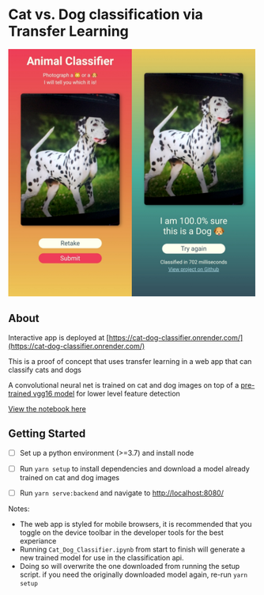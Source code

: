 # Cat vs. Dog classification via Transfer Learning

<img src="https://github.com/dylanlrrb/cat_dog_classifier/blob/main/assets/app.jpeg?raw=true" alt="app_image" width="500"/>

## About

Interactive app is deployed at [https://cat-dog-classifier.onrender.com/](https://cat-dog-classifier.onrender.com/)

This is a proof of concept that uses transfer learning in a web app that can classify cats and dogs

A convolutional neural net is trained on cat and dog images on top of a [pre-trained vgg16 model](https://neurohive.io/en/popular-networks/vgg16/) for lower level feature detection  

[View the notebook here](https://github.com/dylanlrrb/cat_dog_classifier/blob/main/model/Cat_Dog_Classifier.ipynb)



## Getting Started
  
- [ ] Set up a python environment (>=3.7) and install node
- [ ] Run `yarn setup` to install dependencies and download a model already trained on cat and dog images
- [ ] Run `yarn serve:backend` and navigate to [http://localhost:8080/](http://localhost:8080/)


Notes:
- The web app is styled for mobile browsers, it is recommended that you toggle on the device toolbar in the developer tools for the best experiance
- Running `Cat_Dog_Classifier.ipynb` from start to finish will generate a new trained model for use in the classification api.
- Doing so will overwrite the one downloaded from running the setup script. if you need the originally downloaded model again, re-run `yarn setup`
 
